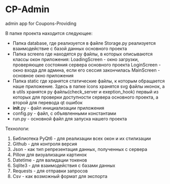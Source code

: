#  CP-Admin
admin app for Coupons-Providing

В папке проекта находится следующее:
* Папка database, где реализуется в файле Storage.py реализуется взаимодействие с базой данных основного проекта
* Папка screens где находятся py файлы, в которых описываются классы окон приложения:
LoadingScreen - окно загрузки, проверяющее состояния сервера основного проекта
LoginScreen - окно входа для админа, если его сессия закончилась
MainScreen - основное окно приложения
* Папка static где хранятся статические файлы, к которым обращается наше приложение. Здесь в папке icons хранятся svg файлы иконок, а в utils хранятся py файлы(check_server и exeption_hook) первый из которых для проверки доступности сервера основного проекта, а второй для перевода qt ошибок
* __init__.py - файл инициализации приложения
* config.py - файл, с объявленными константами
* run.py - основной файл для запуска нашего проекта

Технологи:
1. Библиотека PyQt6 - для реализации всех окон и их стилизации
2. Github - для контроля версия
3. Json - как тип репрезентация данных, полученных с сервера
4. Pillow для визуализации картинок
5. Datetime - для валидации токенов
6. Sqlite3 - для взаимодействия с базами данных
7. Requests - для отправки запросов
8. Csv - как возможный формат для экспорта
